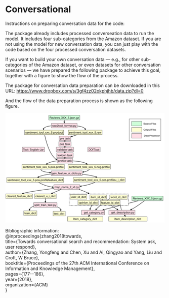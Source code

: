 # Conversational

Instructions on preparing conversation data for the code:

The package already includes processed converseation data to run the model. It includes four sub-categories from the Amazon dataset. If you are not using the model for new conversation data, you can just play with the code based on the four processed conversation datasets.

If you want to build your own conversation data — e.g., for other sub-categories of the Amazon dataset, or even datasets for other conversation scenarios — we have prepared the following package to achieve this goal, together with a figure to show the flow of the process.

The package for conversation data preparation can be downloaded in this URL:
https://www.dropbox.com/s/3gf4zz02okphjhb/data.zip?dl=0

And the flow of the data preparation process is shown as the following figure.

![](images/README.png)

Bibliographic information:<br/>
@inproceedings{zhang2018towards,<br/>
  title={Towards conversational search and recommendation: System ask, user respond},<br/>
  author={Zhang, Yongfeng and Chen, Xu and Ai, Qingyao and Yang, Liu and Croft, W Bruce},<br/>
  booktitle={Proceedings of the 27th ACM International Conference on Information and Knowledge Management},<br/>
  pages={177--186},<br/>
  year={2018},<br/>
  organization={ACM}<br/>
}

